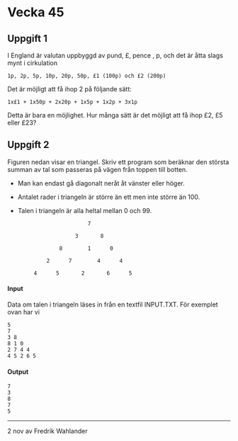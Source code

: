 # __Vecka 45__

## Uppgift 1

I England är valutan uppbyggd av pund, £, pence , p, och det är åtta slags mynt i cirkulation

	1p, 2p, 5p, 10p, 20p, 50p, £1 (100p) och £2 (200p)

Det är möjligt att få ihop 2 på följande sätt:

    1x£1 + 1x50p + 2x20p + 1x5p + 1x2p + 3x1p

Detta är bara en möjlighet. Hur många sätt är det möjligt att få ihop £2, £5 eller £23?

## Uppgift 2

Figuren nedan visar en triangel. Skriv ett program som beräknar den största summan av tal som passeras på vägen från toppen till botten. 
- Man kan endast gå diagonalt neråt åt vänster eller höger.
- Antalet rader i triangeln är större än ett men inte större än 100.
- Talen i triangeln är alla heltal mellan 0 och 99.


                            7
                            
                        3       8
                        
                   8        1      0
                   
               2      7        4      4
               
           4      5       2       6      5

#### Input
Data om talen i triangeln läses in från en textfil INPUT.TXT. För exemplet ovan har vi
```
5
7
3 8
8 1 0
2 7 4 4
4 5 2 6 5
```

#### Output
```
7
3
8
7
5
```

--------------------------
2 nov av Fredrik Wahlander
